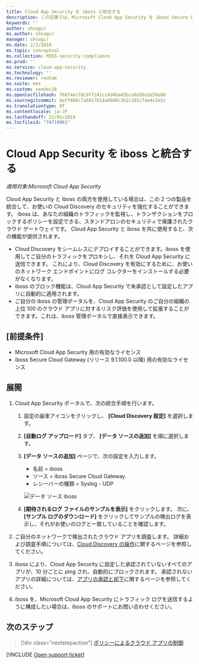 ```yaml
---
title: Cloud App Security を iboss と統合する
description: この記事では、Microsoft Cloud App Security を iboss Secure Cloud Gateway と統合し、シームレスな Cloud Discovery と、承認されていないアプリの自動ブロックを実現する方法について説明します。
keywords: ''
author: shsagir
ms.author: shsagir
manager: shsagir
ms.date: 2/2/2019
ms.topic: conceptual
ms.collection: M365-security-compliance
ms.prod: ''
ms.service: cloud-app-security
ms.technology: ''
ms.reviewer: reutam
ms.suite: ems
ms.custom: seodec18
ms.openlocfilehash: f60f4ec7dc9ff241cc4d4ba45bca9a50a2e50a00
ms.sourcegitcommit: 6eff466c7a6817b14a60d8c3b2c201c7ae4c2e2c
ms.translationtype: HT
ms.contentlocale: ja-JP
ms.lasthandoff: 12/05/2019
ms.locfileid: "74719961"
---
```

# <a name="integrate-cloud-app-security-with-iboss"></a>Cloud App Security を iboss と統合する

*適用対象:Microsoft Cloud App Security*

Cloud App Security と iboss の両方を使用している場合は、この 2 つの製品を統合して、お使いの Cloud Discovery のセキュリティを強化することができます。 iboss は、あなたの組織のトラフィックを監視し、トランザクションをブロックするポリシーを設定できる、スタンドアロンのセキュリティで保護されたクラウド ゲートウェイです。 Cloud App Security と iboss を共に使用すると、次の機能が提供されます。

- Cloud Discovery をシームレスにデプロイすることができます。iboss を使用してご自分のトラフィックをプロキシし、それを Cloud App Security に送信できます。 これにより、Cloud Discovery を有効にするために、お使いのネットワーク エンドポイントにログ コレクターをインストールする必要がなくなります。
- iboss のブロック機能は、Cloud App Security で未承認として設定したアプリに自動的に適用されます。
- ご自分の iboss の管理ポータルを、Cloud App Security のご自分の組織の上位 100 のクラウド アプリに対するリスク評価を使用して拡張することができます。これは、iboss 管理ポータルで直接表示できます。

## <a name="prerequisites"></a>[前提条件]

- Microsoft Cloud App Security 用の有効なライセンス
- iboss Secure Cloud Gateway (リリース 9.1.100.0 以降) 用の有効なライセンス

## <a name="deployment"></a>展開

1. Cloud App Security ポータルで、次の統合手順を行います。
    1. 設定の歯車アイコンをクリックし、 **[Cloud Discovery 設定]** を選択します。
    2. **[自動ログ アップロード]** タブ、 **[データ ソースの追加]** を順に選択します。
    3. **[データ ソースの追加]** ページで、次の設定を入力します。

        - 名前 = iboss
        - ソース = iboss Secure Cloud Gateway
        - レシーバーの種類 = Syslog - UDP

        ![データ ソース iboss](media/iboss-integration.png)

    4. **[期待されるログ ファイルのサンプルを表示]** をクリックします。 次に、 **[サンプル ログのダウンロード]** をクリックしてサンプルの検出ログを表示し、それがお使いのログと一致していることを確認します。<br />

1. ご自分のネットワークで検出されたクラウド アプリを調査します。 詳細および調査手順については、[Cloud Discovery の操作](working-with-cloud-discovery-data.md)に関するページを参照してください。

1. iboss により、Cloud App Security に設定した承認されていないすべてのアプリが、10 分ごとに ping され、自動的にブロックされます。 承認されないアプリの詳細については、[アプリの承認と却下](governance-discovery.md#BKMK_SanctionApp)に関するページを参照してください。

1. iboss を、Microsoft Cloud App Security にトラフィック ログを送信するように構成したい場合は、iboss のサポートにお問い合わせください。

## <a name="next-steps"></a>次のステップ

> [!div class="nextstepaction"]
> [ポリシーによるクラウド アプリの制御](control-cloud-apps-with-policies.md)

[!INCLUDE [Open support ticket](includes/support.md)]
